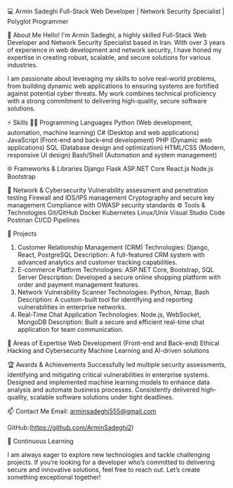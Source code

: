 💻 Armin Sadeghi
Full-Stack Web Developer | Network Security Specialist | Polyglot Programmer

🌟 About Me
Hello! I'm Armin Sadeghi, a highly skilled Full-Stack Web Developer and Network Security Specialist based in Iran. With over 3 years of experience in web development and network security, I have honed my expertise in creating robust, scalable, and secure solutions for various industries.

I am passionate about leveraging my skills to solve real-world problems, from building dynamic web applications to ensuring systems are fortified against potential cyber threats. My work combines technical proficiency with a strong commitment to delivering high-quality, secure software solutions.

⚡ Skills
👨‍💻 Programming Languages
Python (Web development, automation, machine learning)
C# (Desktop and web applications)
JavaScript (Front-end and back-end development)
PHP (Dynamic web applications)
SQL (Database design and optimization)
HTML/CSS (Modern, responsive UI design)
Bash/Shell (Automation and system management)


🌐 Frameworks & Libraries
Django
Flask
ASP.NET Core
React.js
Node.js
Bootstrap


🔐 Network & Cybersecurity
Vulnerability assessment and penetration testing
Firewall and IDS/IPS management
Cryptography and secure key management
Compliance with OWASP security standards
⚙️ Tools & Technologies
Git/GitHub
Docker
Kubernetes
Linux/Unix
Visual Studio Code
Postman
CI/CD Pipelines


📂 Projects
1. Customer Relationship Management (CRM)
Technologies: Django, React, PostgreSQL
Description: A full-featured CRM system with advanced analytics and customer tracking capabilities.
2. E-commerce Platform
Technologies: ASP.NET Core, Bootstrap, SQL Server
Description: Developed a secure online shopping platform with order and payment management features.
3. Network Vulnerability Scanner
Technologies: Python, Nmap, Bash
Description: A custom-built tool for identifying and reporting vulnerabilities in enterprise networks.
4. Real-Time Chat Application
Technologies: Node.js, WebSocket, MongoDB
Description: Built a secure and efficient real-time chat application for team communication.


🎯 Areas of Expertise
Web Development (Front-end and Back-end)
Ethical Hacking and Cybersecurity
Machine Learning and AI-driven solutions


🏆 Awards & Achievements
Successfully led multiple security assessments, identifying and mitigating critical vulnerabilities in enterprise systems.
Designed and implemented machine learning models to enhance data analysis and automate business processes.
Consistently delivered high-quality, scalable software solutions under tight deadlines.


📫 Contact Me
Email: arminsadeghi555@gmail.com

GitHub:(https://github.com/ArminSadeghi2)


🌱 Continuous Learning

I am always eager to explore new technologies and tackle challenging projects. If you’re looking for a developer who’s committed to delivering secure and innovative solutions, feel free to reach out. Let’s create something exceptional together!

